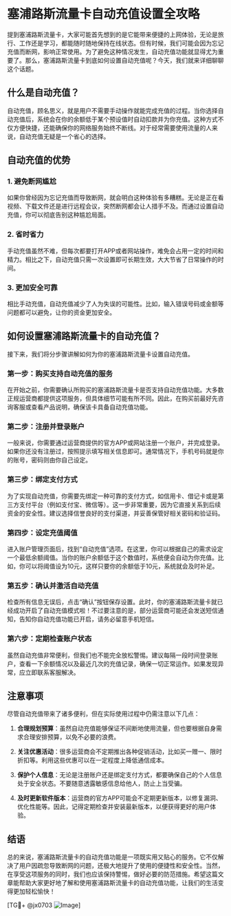 # 塞浦路斯流量卡自动充值设置全攻略

提到塞浦路斯流量卡，大家可能首先想到的是它能带来便捷的上网体验，无论是旅行、工作还是学习，都能随时随地保持在线状态。但有时候，我们可能会因为忘记充值而断网，影响正常使用。为了避免这种情况发生，自动充值功能就显得尤为重要了。那么，塞浦路斯流量卡到底如何设置自动充值呢？今天，我们就来详细聊聊这个话题。

## 什么是自动充值？

自动充值，顾名思义，就是用户不需要手动操作就能完成充值的过程。当你选择自动充值后，系统会在你的余额低于某个预设值时自动扣款并为你充值。这种方式不仅方便快捷，还能确保你的网络服务始终不断线。对于经常需要使用流量的人来说，自动充值无疑是一个省心的选择。

## 自动充值的优势

### 1. 避免断网尴尬
如果你曾经因为忘记充值而导致断网，就会明白这种体验有多糟糕。无论是正在看视频、下载文件还是进行远程会议，突然断网都会让人措手不及。而通过设置自动充值，你可以彻底告别这种尴尬局面。

### 2. 省时省力
手动充值虽然不难，但每次都要打开APP或者网站操作，难免会占用一定的时间和精力。相比之下，自动充值只需一次设置即可长期生效，大大节省了日常操作的时间。

### 3. 更加安全可靠
相比手动充值，自动充值减少了人为失误的可能性。比如，输入错误号码或金额等问题都可以避免，让你的资金更加安全。

## 如何设置塞浦路斯流量卡的自动充值？

接下来，我们将分步骤讲解如何为你的塞浦路斯流量卡设置自动充值。

### 第一步：购买支持自动充值的服务
在开始之前，你需要确认所购买的塞浦路斯流量卡是否支持自动充值功能。大多数正规运营商都提供这项服务，但具体细节可能有所不同。因此，在购买前最好先咨询客服或查看产品说明，确保该卡具备自动充值功能。

### 第二步：注册并登录账户
一般来说，你需要通过运营商提供的官方APP或网站注册一个账户，并完成登录。如果你还没有注册过，按照提示填写相关信息即可。通常情况下，手机号码就是你的账号，密码则由你自己设定。

### 第三步：绑定支付方式
为了实现自动充值，你需要先绑定一种可靠的支付方式，如信用卡、借记卡或是第三方支付平台（例如支付宝、微信等）。这一步非常重要，因为它直接关系到后续资金的安全性。建议选择信誉良好的支付渠道，并妥善保管好相关密码和验证码。

### 第四步：设定充值阈值
进入账户管理页面后，找到“自动充值”选项。在这里，你可以根据自己的需求设定一个最低余额阈值。当你的账户余额低于这个数值时，系统便会自动为你充值。比如，你可以将阈值设为10元，这样只要你的余额低于10元，系统就会及时补足。

### 第五步：确认并激活自动充值
检查所有信息无误后，点击“确认”按钮保存设置。此时，你的塞浦路斯流量卡就已经成功开启了自动充值模式啦！不过要注意的是，部分运营商可能还会发送短信通知，告知你自动充值功能已开启，请务必留意手机短信。

### 第六步：定期检查账户状态
虽然自动充值非常便利，但我们也不能完全放松警惕。建议每隔一段时间登录账户，查看一下余额情况以及最近几次的充值记录，确保一切正常运作。如果发现异常，应立即联系客服解决。

## 注意事项

尽管自动充值带来了诸多便利，但在实际使用过程中仍需注意以下几点：

1. **合理规划预算**：虽然自动充值能够保证不间断地使用流量，但也要根据自身需求合理安排预算，以免不必要的浪费。
   
2. **关注优惠活动**：很多运营商会不定期推出各种促销活动，比如买一赠一、限时折扣等。利用这些优惠可以在一定程度上降低通信成本。

3. **保护个人信息**：无论是注册账户还是绑定支付方式，都要确保自己的个人信息处于安全状态。不要随意透露敏感信息给他人，防止上当受骗。

4. **及时更新软件版本**：运营商的官方APP可能会不定期更新版本，以修复漏洞、优化性能等。因此，记得定期检查并安装最新版本，以便获得更好的用户体验。

## 结语

总的来说，塞浦路斯流量卡的自动充值功能是一项既实用又贴心的服务。它不仅解决了用户因疏忽导致断网的问题，还极大地提升了使用的便捷性和安全性。当然，在享受这项服务的同时，我们也应该保持警惕，做好必要的防范措施。希望这篇文章能帮助大家更好地了解和使用塞浦路斯流量卡的自动充值功能，让我们的生活变得更加轻松愉快！

[TG💪+ @jx0703 ![Image](https://github.com/user-attachments/assets/dbca1d08-cadb-493c-b0ec-ad6f7a83f270)]